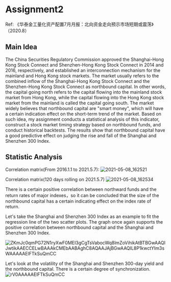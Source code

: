 # Assignment2
Ref: 《华泰金工量化资产配置7月月报：北向资金走向预示市场短期或震荡》（2020.8）

## Main Idea
The China Securities Regulatory Commission approved the Shanghai-Hong Kong Stock Connect and Shenzhen-Hong Kong Stock Connect in 2014 and 2016, respectively, and established an interconnection mechanism for the mainland and Hong Kong stock markets. The market usually refers to the combined inflow of the Shanghai-Hong Kong Stock Connect and the Shenzhen-Hong Kong Stock Connect as northbound capital. In other words, the capital going north refers to the capital flowing into the mainland stock market from Hong Kong, while the capital flowing into the Hong Kong stock market from the mainland is called the capital going south. The market widely believes that northbound capital are "smart money", which will have a certain indication effect on the short-term trend of the market. Based on such idea, my assignment conducts a statistical analysis of this indicator, construct a stock market timing strategy based on northbound funds, and conduct historical backtests. The results show that northbound capital have a good predictive effect on judging the rise and fall of the Shanghai and Shenzhen 300 Index.

## Statistic Analysis
Correlation matrix(From 2016.1.1 to 2021.5.7):
![2021-05-08_162521](https://user-images.githubusercontent.com/78809297/117532826-13a3b200-b01c-11eb-944a-c730020fd5e0.png)

Correlation matrix(120 days rolling on 2021.5.7)
![2021-05-08_162534](https://user-images.githubusercontent.com/78809297/117532890-58c7e400-b01c-11eb-8245-b5b0dff1f5e4.png)

There is a certain positive correlation between northward funds and the return rates of major indexes，so it can be concluded that the size of the northbound capital has a certain indicating effect on the index rate of return.

Let's take the Shanghai and Shenzhen 300 Index as an example to fit the regression line of the two scatter plots. The graph once again supports the positive correlation between northbound capital and the Shanghai and Shenzhen 300 Index.

![ZKmJc0qmPG72N1ryXwF0MEI3gCgTsVabocWq8lmZoVihikAtBTBGwAAQIJwtikAAECCELwBAAAkCMEbAABAghC8AQAAJAjBGwAAQIL8P1kwctYIm3sWAAAAAElFTkSuQmCC](https://user-images.githubusercontent.com/78809297/117533020-f6bbae80-b01c-11eb-9c56-dda558ea136c.png)

Let's look at the volatility of the Shanghai and Shenzhen 300-day yield and the northbound capital. There is a certain degree of synchronization.
![rV0AAAAAElFTkSuQmCC](https://user-images.githubusercontent.com/78809297/117533051-1fdc3f00-b01d-11eb-8fab-ffa1c7da618d.png)
